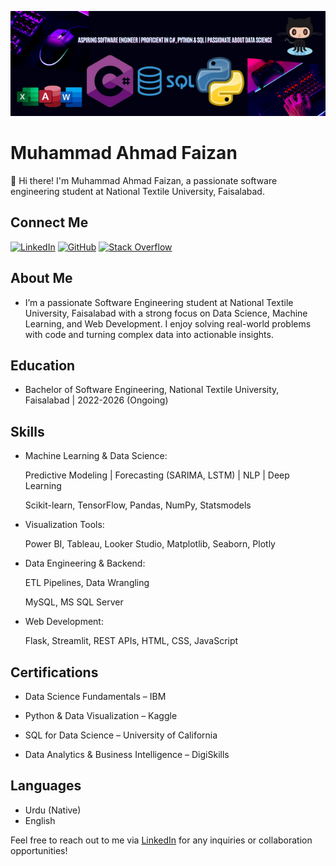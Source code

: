 ![Banner](https://github.com/Muhammad-Ahmad-Faizan/Muhammad-Ahmad-Faizan/blob/main/Aspiring%20Software%20Engineer%20%20Proficient%20in%20C%23%2C%20Python%20%26%20SQL%20%20Passionate%20about%20Data%20Science.png)
# Muhammad Ahmad Faizan

👋 Hi there! I'm Muhammad Ahmad Faizan, a passionate software engineering student at National Textile University, Faisalabad.

## Connect Me
[![LinkedIn](https://img.shields.io/badge/LinkedIn-Muhammad%20Ahmad%20Faizan-blue)](https://www.linkedin.com/in/muhammad-ahmad-faizan)
[![GitHub](https://img.shields.io/badge/GitHub-Muhammad%20Ahmad%20Faizan-darkgreen)](https://github.com/Muhammad-Ahmad-Faizan)
[![Stack Overflow](https://img.shields.io/badge/Stack%20Overflow-MAF%20Programmer-orange)](https://stackoverflow.com/users/22822117/maf-programmer)

## About Me
- I’m a passionate Software Engineering student at National Textile University, Faisalabad with a strong focus on Data Science, Machine Learning, and Web Development. I enjoy solving real-world problems with code and turning complex data into actionable insights.

## Education
- Bachelor of Software Engineering, National Textile University, Faisalabad | 2022-2026 (Ongoing)
 
 ## Skills
- Machine Learning & Data Science:

    Predictive Modeling | Forecasting (SARIMA, LSTM) | NLP | Deep Learning

    Scikit-learn, TensorFlow, Pandas, NumPy, Statsmodels

- Visualization Tools:

    Power BI, Tableau, Looker Studio, Matplotlib, Seaborn, Plotly

- Data Engineering & Backend:

    ETL Pipelines, Data Wrangling

    MySQL, MS SQL Server

- Web Development:

    Flask, Streamlit, REST APIs, HTML, CSS, JavaScript

## Certifications
- Data Science Fundamentals – IBM

- Python & Data Visualization – Kaggle

- SQL for Data Science – University of California

- Data Analytics & Business Intelligence – DigiSkills

## Languages
- Urdu (Native)
- English


Feel free to reach out to me via [LinkedIn](https://www.linkedin.com/in/muhammad-ahmad-faizan) for any inquiries or collaboration opportunities!
